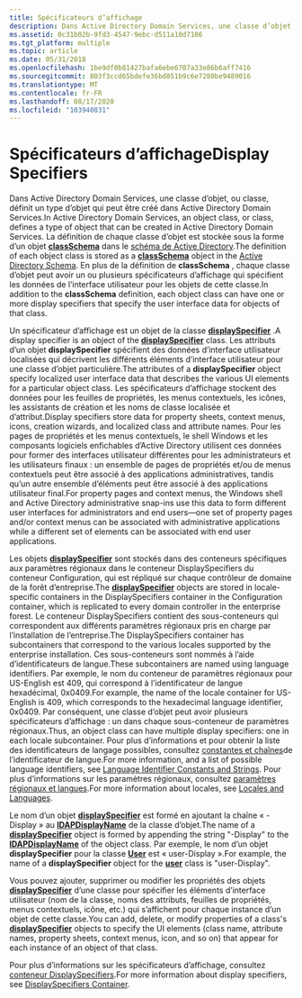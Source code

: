 ```yaml
---
title: Spécificateurs d’affichage
description: Dans Active Directory Domain Services, une classe d’objet, ou classe, définit un type d’objet qui peut être créé dans Active Directory Domain Services.
ms.assetid: 0c31b02b-9fd3-4547-9ebc-d511a10d7106
ms.tgt_platform: multiple
ms.topic: article
ms.date: 05/31/2018
ms.openlocfilehash: 1be9df0b81427bafa6ebe6707a33e86b6aff7416
ms.sourcegitcommit: 803f3ccd65bdefe36bd851b9c6e7280be9489016
ms.translationtype: MT
ms.contentlocale: fr-FR
ms.lasthandoff: 08/17/2020
ms.locfileid: "103940831"
---
```

# <a name="display-specifiers"></a><span data-ttu-id="98a83-103">Spécificateurs d’affichage</span><span class="sxs-lookup"><span data-stu-id="98a83-103">Display Specifiers</span></span>

<span data-ttu-id="98a83-104">Dans Active Directory Domain Services, une classe d’objet, ou classe, définit un type d’objet qui peut être créé dans Active Directory Domain Services.</span><span class="sxs-lookup"><span data-stu-id="98a83-104">In Active Directory Domain Services, an object class, or class, defines a type of object that can be created in Active Directory Domain Services.</span></span> <span data-ttu-id="98a83-105">La définition de chaque classe d’objet est stockée sous la forme d’un objet [**classSchema**](/windows/desktop/ADSchema/c-classschema) dans le [schéma de Active Directory](active-directory-schema.md).</span><span class="sxs-lookup"><span data-stu-id="98a83-105">The definition of each object class is stored as a [**classSchema**](/windows/desktop/ADSchema/c-classschema) object in the [Active Directory Schema](active-directory-schema.md).</span></span> <span data-ttu-id="98a83-106">En plus de la définition de **classSchema** , chaque classe d’objet peut avoir un ou plusieurs spécificateurs d’affichage qui spécifient les données de l’interface utilisateur pour les objets de cette classe.</span><span class="sxs-lookup"><span data-stu-id="98a83-106">In addition to the **classSchema** definition, each object class can have one or more display specifiers that specify the user interface data for objects of that class.</span></span>

<span data-ttu-id="98a83-107">Un spécificateur d’affichage est un objet de la classe [**displaySpecifier**](/windows/desktop/ADSchema/c-displayspecifier) .</span><span class="sxs-lookup"><span data-stu-id="98a83-107">A display specifier is an object of the [**displaySpecifier**](/windows/desktop/ADSchema/c-displayspecifier) class.</span></span> <span data-ttu-id="98a83-108">Les attributs d’un objet **displaySpecifier** spécifient des données d’interface utilisateur localisées qui décrivent les différents éléments d’interface utilisateur pour une classe d’objet particulière.</span><span class="sxs-lookup"><span data-stu-id="98a83-108">The attributes of a **displaySpecifier** object specify localized user interface data that describes the various UI elements for a particular object class.</span></span> <span data-ttu-id="98a83-109">Les spécificateurs d’affichage stockent des données pour les feuilles de propriétés, les menus contextuels, les icônes, les assistants de création et les noms de classe localisée et d’attribut.</span><span class="sxs-lookup"><span data-stu-id="98a83-109">Display specifiers store data for property sheets, context menus, icons, creation wizards, and localized class and attribute names.</span></span> <span data-ttu-id="98a83-110">Pour les pages de propriétés et les menus contextuels, le shell Windows et les composants logiciels enfichables d’Active Directory utilisent ces données pour former des interfaces utilisateur différentes pour les administrateurs et les utilisateurs finaux : un ensemble de pages de propriétés et/ou de menus contextuels peut être associé à des applications administratives, tandis qu’un autre ensemble d’éléments peut être associé à des applications utilisateur final.</span><span class="sxs-lookup"><span data-stu-id="98a83-110">For property pages and context menus, the Windows shell and Active Directory administrative snap-ins use this data to form different user interfaces for administrators and end users—one set of property pages and/or context menus can be associated with administrative applications while a different set of elements can be associated with end user applications.</span></span>

<span data-ttu-id="98a83-111">Les objets [**displaySpecifier**](/windows/desktop/ADSchema/c-displayspecifier) sont stockés dans des conteneurs spécifiques aux paramètres régionaux dans le conteneur DisplaySpecifiers du conteneur Configuration, qui est répliqué sur chaque contrôleur de domaine de la forêt d’entreprise.</span><span class="sxs-lookup"><span data-stu-id="98a83-111">The [**displaySpecifier**](/windows/desktop/ADSchema/c-displayspecifier) objects are stored in locale-specific containers in the DisplaySpecifiers container in the Configuration container, which is replicated to every domain controller in the enterprise forest.</span></span> <span data-ttu-id="98a83-112">Le conteneur DisplaySpecifiers contient des sous-conteneurs qui correspondent aux différents paramètres régionaux pris en charge par l’installation de l’entreprise.</span><span class="sxs-lookup"><span data-stu-id="98a83-112">The DisplaySpecifiers container has subcontainers that correspond to the various locales supported by the enterprise installation.</span></span> <span data-ttu-id="98a83-113">Ces sous-conteneurs sont nommés à l’aide d’identificateurs de langue.</span><span class="sxs-lookup"><span data-stu-id="98a83-113">These subcontainers are named using language identifiers.</span></span> <span data-ttu-id="98a83-114">Par exemple, le nom du conteneur de paramètres régionaux pour US-English est 409, qui correspond à l’identificateur de langue hexadécimal, 0x0409.</span><span class="sxs-lookup"><span data-stu-id="98a83-114">For example, the name of the locale container for US-English is 409, which corresponds to the hexadecimal language identifier, 0x0409.</span></span> <span data-ttu-id="98a83-115">Par conséquent, une classe d’objet peut avoir plusieurs spécificateurs d’affichage : un dans chaque sous-conteneur de paramètres régionaux.</span><span class="sxs-lookup"><span data-stu-id="98a83-115">Thus, an object class can have multiple display specifiers: one in each locale subcontainer.</span></span> <span data-ttu-id="98a83-116">Pour plus d’informations et pour obtenir la liste des identificateurs de langage possibles, consultez [constantes et chaînes](/windows/desktop/Intl/language-identifier-constants-and-strings)de l’identificateur de langue.</span><span class="sxs-lookup"><span data-stu-id="98a83-116">For more information, and a list of possible language identifiers, see [Language Identifier Constants and Strings](/windows/desktop/Intl/language-identifier-constants-and-strings).</span></span> <span data-ttu-id="98a83-117">Pour plus d’informations sur les paramètres régionaux, consultez [paramètres régionaux et langues](/windows/desktop/Intl/locales-and-languages).</span><span class="sxs-lookup"><span data-stu-id="98a83-117">For more information about locales, see [Locales and Languages](/windows/desktop/Intl/locales-and-languages).</span></span>

<span data-ttu-id="98a83-118">Le nom d’un objet [**displaySpecifier**](/windows/desktop/ADSchema/c-displayspecifier) est formé en ajoutant la chaîne « -Display » au [**lDAPDisplayName**](/windows/desktop/ADSchema/a-ldapdisplayname) de la classe d’objet.</span><span class="sxs-lookup"><span data-stu-id="98a83-118">The name of a [**displaySpecifier**](/windows/desktop/ADSchema/c-displayspecifier) object is formed by appending the string "-Display" to the [**lDAPDisplayName**](/windows/desktop/ADSchema/a-ldapdisplayname) of the object class.</span></span> <span data-ttu-id="98a83-119">Par exemple, le nom d’un objet **displaySpecifier** pour la classe [**User**](/windows/desktop/ADSchema/c-user) est « user-Display ».</span><span class="sxs-lookup"><span data-stu-id="98a83-119">For example, the name of a **displaySpecifier** object for the [**user**](/windows/desktop/ADSchema/c-user) class is "user-Display".</span></span>

<span data-ttu-id="98a83-120">Vous pouvez ajouter, supprimer ou modifier les propriétés des objets [**displaySpecifier**](/windows/desktop/ADSchema/c-displayspecifier) d’une classe pour spécifier les éléments d’interface utilisateur (nom de la classe, noms des attributs, feuilles de propriétés, menus contextuels, icône, etc.) qui s’affichent pour chaque instance d’un objet de cette classe.</span><span class="sxs-lookup"><span data-stu-id="98a83-120">You can add, delete, or modify properties of a class's [**displaySpecifier**](/windows/desktop/ADSchema/c-displayspecifier) objects to specify the UI elements (class name, attribute names, property sheets, context menus, icon, and so on) that appear for each instance of an object of that class.</span></span>

<span data-ttu-id="98a83-121">Pour plus d’informations sur les spécificateurs d’affichage, consultez [conteneur DisplaySpecifiers](displayspecifiers-container.md).</span><span class="sxs-lookup"><span data-stu-id="98a83-121">For more information about display specifiers, see [DisplaySpecifiers Container](displayspecifiers-container.md).</span></span>

 

 